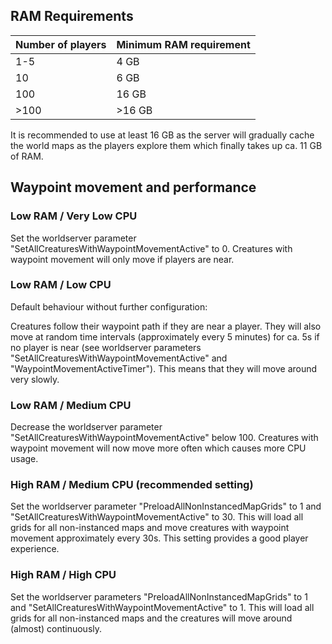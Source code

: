 ## RAM Requirements

| Number of players | Minimum RAM requirement |
|-------------------|-------------------------|
| 1-5               |   4 GB                  |
| 10                |   6 GB                  |
| 100               |  16 GB                  |
| >100              | >16 GB                  |

It is recommended to use at least 16 GB as the server will gradually cache the world maps as the players explore them which finally takes up ca. 11 GB of RAM.

## Waypoint movement and performance

### Low RAM / Very Low CPU

Set the worldserver parameter "SetAllCreaturesWithWaypointMovementActive" to 0. Creatures with waypoint movement will only move if players are near.

### Low RAM / Low CPU

Default behaviour without further configuration:

Creatures follow their waypoint path if they are near a player. They will also move at random time intervals (approximately every 5 minutes) for ca. 5s if no player is near (see worldserver parameters "SetAllCreaturesWithWaypointMovementActive" and "WaypointMovementActiveTimer"). This means that they will move around very slowly.

### Low RAM / Medium CPU

Decrease the worldserver parameter "SetAllCreaturesWithWaypointMovementActive" below 100. Creatures with waypoint movement will now move more often which causes more CPU usage.

### High RAM / Medium CPU (recommended setting)

Set the worldserver parameter "PreloadAllNonInstancedMapGrids" to 1 and "SetAllCreaturesWithWaypointMovementActive" to 30. This will load all grids for all non-instanced maps and move creatures with waypoint movement approximately every 30s. This setting provides a good player experience.

### High RAM / High CPU

Set the worldserver parameters "PreloadAllNonInstancedMapGrids" to 1 and "SetAllCreaturesWithWaypointMovementActive" to 1. This will load all grids for all non-instanced maps and the creatures will move around (almost) continuously.
